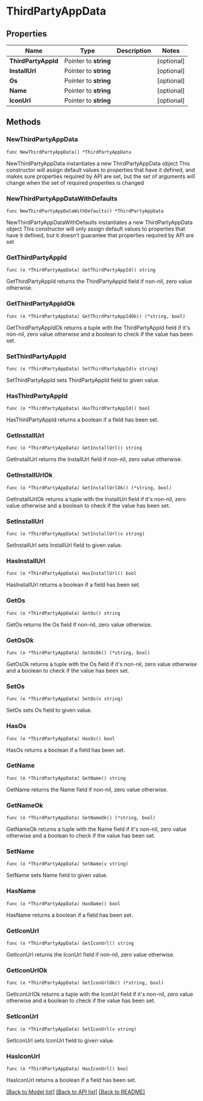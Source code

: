 # ThirdPartyAppData

## Properties

Name | Type | Description | Notes
------------ | ------------- | ------------- | -------------
**ThirdPartyAppId** | Pointer to **string** |  | [optional] 
**InstallUrl** | Pointer to **string** |  | [optional] 
**Os** | Pointer to **string** |  | [optional] 
**Name** | Pointer to **string** |  | [optional] 
**IconUrl** | Pointer to **string** |  | [optional] 

## Methods

### NewThirdPartyAppData

`func NewThirdPartyAppData() *ThirdPartyAppData`

NewThirdPartyAppData instantiates a new ThirdPartyAppData object
This constructor will assign default values to properties that have it defined,
and makes sure properties required by API are set, but the set of arguments
will change when the set of required properties is changed

### NewThirdPartyAppDataWithDefaults

`func NewThirdPartyAppDataWithDefaults() *ThirdPartyAppData`

NewThirdPartyAppDataWithDefaults instantiates a new ThirdPartyAppData object
This constructor will only assign default values to properties that have it defined,
but it doesn't guarantee that properties required by API are set

### GetThirdPartyAppId

`func (o *ThirdPartyAppData) GetThirdPartyAppId() string`

GetThirdPartyAppId returns the ThirdPartyAppId field if non-nil, zero value otherwise.

### GetThirdPartyAppIdOk

`func (o *ThirdPartyAppData) GetThirdPartyAppIdOk() (*string, bool)`

GetThirdPartyAppIdOk returns a tuple with the ThirdPartyAppId field if it's non-nil, zero value otherwise
and a boolean to check if the value has been set.

### SetThirdPartyAppId

`func (o *ThirdPartyAppData) SetThirdPartyAppId(v string)`

SetThirdPartyAppId sets ThirdPartyAppId field to given value.

### HasThirdPartyAppId

`func (o *ThirdPartyAppData) HasThirdPartyAppId() bool`

HasThirdPartyAppId returns a boolean if a field has been set.

### GetInstallUrl

`func (o *ThirdPartyAppData) GetInstallUrl() string`

GetInstallUrl returns the InstallUrl field if non-nil, zero value otherwise.

### GetInstallUrlOk

`func (o *ThirdPartyAppData) GetInstallUrlOk() (*string, bool)`

GetInstallUrlOk returns a tuple with the InstallUrl field if it's non-nil, zero value otherwise
and a boolean to check if the value has been set.

### SetInstallUrl

`func (o *ThirdPartyAppData) SetInstallUrl(v string)`

SetInstallUrl sets InstallUrl field to given value.

### HasInstallUrl

`func (o *ThirdPartyAppData) HasInstallUrl() bool`

HasInstallUrl returns a boolean if a field has been set.

### GetOs

`func (o *ThirdPartyAppData) GetOs() string`

GetOs returns the Os field if non-nil, zero value otherwise.

### GetOsOk

`func (o *ThirdPartyAppData) GetOsOk() (*string, bool)`

GetOsOk returns a tuple with the Os field if it's non-nil, zero value otherwise
and a boolean to check if the value has been set.

### SetOs

`func (o *ThirdPartyAppData) SetOs(v string)`

SetOs sets Os field to given value.

### HasOs

`func (o *ThirdPartyAppData) HasOs() bool`

HasOs returns a boolean if a field has been set.

### GetName

`func (o *ThirdPartyAppData) GetName() string`

GetName returns the Name field if non-nil, zero value otherwise.

### GetNameOk

`func (o *ThirdPartyAppData) GetNameOk() (*string, bool)`

GetNameOk returns a tuple with the Name field if it's non-nil, zero value otherwise
and a boolean to check if the value has been set.

### SetName

`func (o *ThirdPartyAppData) SetName(v string)`

SetName sets Name field to given value.

### HasName

`func (o *ThirdPartyAppData) HasName() bool`

HasName returns a boolean if a field has been set.

### GetIconUrl

`func (o *ThirdPartyAppData) GetIconUrl() string`

GetIconUrl returns the IconUrl field if non-nil, zero value otherwise.

### GetIconUrlOk

`func (o *ThirdPartyAppData) GetIconUrlOk() (*string, bool)`

GetIconUrlOk returns a tuple with the IconUrl field if it's non-nil, zero value otherwise
and a boolean to check if the value has been set.

### SetIconUrl

`func (o *ThirdPartyAppData) SetIconUrl(v string)`

SetIconUrl sets IconUrl field to given value.

### HasIconUrl

`func (o *ThirdPartyAppData) HasIconUrl() bool`

HasIconUrl returns a boolean if a field has been set.


[[Back to Model list]](../README.md#documentation-for-models) [[Back to API list]](../README.md#documentation-for-api-endpoints) [[Back to README]](../README.md)


